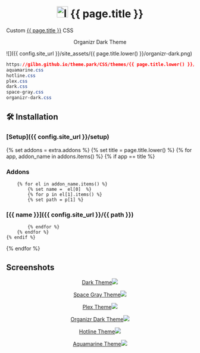 <h1 align="center"> <img src="{{ config.site_url }}/site_assets/{{ page.title.lower() }}/logo.png" alt="logo" width="30" height="30"> {{ page.title }}</h1>

Custom [{{ page.title }}](https://github.com/Readarr/Readarr) CSS

<p align="center"> Organizr Dark Theme </p>

![]({{ config.site_url }}/site_assets/{{ page.title.lower() }}/organizr-dark.png)

```css
https://gilbn.github.io/theme.park/CSS/themes/{{ page.title.lower() }}/XXX.css
aquamarine.css
hotline.css
plex.css
dark.css
space-gray.css
organizr-dark.css
```

## 🛠️ Installation

### [Setup]({{ config.site_url }}/setup)

{% set addons = extra.addons %}
{% set title = page.title.lower() %}
{% for app, addon_name in addons.items() %}
    {% if app  ==  title %}

### Addons

        {% for el in addon_name.items() %}
            {% set name =  el[0]  %}
            {% for p in el[1].items() %}
            {% set path = p[1] %}

### [{{ name }}]({{ config.site_url }}/{{ path }})

            {% endfor %}
        {% endfor %}
    {% endif %}
{% endfor %}

## Screenshots

<p align="center">  
<a href="{{ config.site_url }}/site_assets/{{ page.title.lower() }}/dark.png">Dark Theme<img src="{{ config.site_url }}/site_assets/{{ page.title.lower() }}/dark.png"></img>
</p>

<p align="center">  
<a href="{{ config.site_url }}/site_assets/{{ page.title.lower() }}/space-gray.png">Space Gray Theme<img src="{{ config.site_url }}/site_assets/{{ page.title.lower() }}/space-gray.png"></img>
</p>

<p align="center">  
<a href="{{ config.site_url }}/site_assets/{{ page.title.lower() }}/plex.png">Plex Theme<img src="{{ config.site_url }}/site_assets/{{ page.title.lower() }}/plex.png"></img>
</p>

<p align="center">
<a href="{{ config.site_url }}/site_assets/{{ page.title.lower() }}/organizr-dark.png">Organizr Dark Theme<img src="{{ config.site_url }}/site_assets/{{ page.title.lower() }}/organizr-dark.png"></img>
</p>

<p align="center">
<a href="{{ config.site_url }}/site_assets/{{ page.title.lower() }}/hotline.png">Hotline Theme<img src="{{ config.site_url }}/site_assets/{{ page.title.lower() }}/hotline.png"></img>
</p>

<p align="center">
<a href="{{ config.site_url }}/site_assets/{{ page.title.lower() }}/aquamarine.png">Aquamarine Theme<img src="{{ config.site_url }}/site_assets/{{ page.title.lower() }}/aquamarine.png"></img>
</p>

